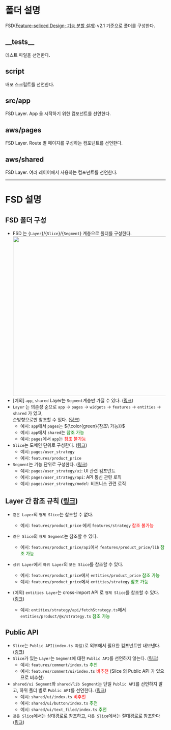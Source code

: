 # 폴더 설명

FSD([Feature-seliced Design; 기능 분할 설계](https://feature-sliced.design/kr/)) v2.1 기준으로 폴더를 구성한다.

## \_\_tests__

테스트 파일을 선언한다.

## script

배포 스크립트를 선언한다.

## src/app

FSD Layer. App 을 시작하기 위한 컴포넌트를 선언한다.

## aws/pages

FSD Layer. Route 별 페이지를 구성하는 컴포넌트를 선언한다.

## aws/shared

FSD Layer. 여러 레이어에서 사용하는 컴포넌트를 선언한다.

---

# FSD 설명

## FSD 폴더 구성

- FSD 는 {`Layer`}/{`Slice`}/{`Segment`} 계층으로 폴더를 구성한다.   
  <img width="500" src="https://feature-sliced.design/kr/assets/images/visual_schema-e826067f573946613dcdc76e3f585082.jpg">
- [예외] `app`, `shared` Layer는 `Segment`계층만 가질 수 있다.
  ([링크](https://feature-sliced.design/kr/docs/get-started/overview#layers))
- `Layer` 는 의존성 순으로 `app` -> `pages` -> `widgets` -> `features` -> `entities` -> `shared` 가 있고,  
  순방향으로만 참조할 수 있다. ([링크](https://feature-sliced.design/kr/docs/get-started/overview#layers))
    - 예시: `app`에서 `pages`는 ${\color{green}{참조\ 가능}}$
    - 예시: `app`에서 `shared`는 <span style="color:green">참조 가능</span>
    - 예시: `pages`에서 `app`는 <span style="color:red">참조 불가능</span>
- `Slice`는 도메인 단위로 구성한다. ([링크](https://feature-sliced.design/kr/docs/reference/slices-segments#slices))
    - 예시: `pages/user_strategy`
    - 예시: `features/product_price`
- `Segment`는 기능 단위로 구성한다. ([링크](https://feature-sliced.design/kr/docs/reference/slices-segments#segments))
    - 예시: `pages/user_strategy/ui`: UI 관련 컴포넌트
    - 예시: `pages/user_strategy/api`: API 통신 관련 로직
    - 예시: `pages/user_strategy/model`: 비즈니스 관련 로직

## Layer 간 참조 규칙 ([링크](https://feature-sliced.design/kr/docs/reference/layers#import-rule-on-layers))

- `같은 Layer`의 `형제 Slice`는 참조할 수 없다.
    - 예시: `features/product_price` 에서 `features/strategy` <span style="color:red">참조 불가능</span>
- `같은 Slice`의 `형제 Segment`는 참조할 수 있다.
    - 예시: `features/product_price/api`에서 `features/product_price/lib` <span style="color:green">참조 가능</span>
- `상위 Layer`에서 `하위 Layer`의 `모든 Slice`를 참조할 수 있다.
    - 예시: `features/product_price`에서 `entities/product_price` <span style="color:green">참조 가능</span>
    - 예시: `features/product_price`에서 `entities/strategy` <span style="color:green">참조 가능</span>

- (예외) `entities Layer`는 cross-import API 로 `형제 Slice`를 참조할 수 있다.
  ([링크](https://feature-sliced.design/kr/docs/reference/public-api#public-api-for-cross-imports))
    - 예시: `entities/strategy/api/fetchStrategy.ts`에서 `entities/product/@x/strategy.ts` <span style="color:green">참조
      가능</span>

## Public API

- `Slice`는 `Public API(index.ts 파일)`로 외부에서 필요한 컴포넌트만 내보낸다.
  ([링크](https://feature-sliced.design/kr/docs/reference/public-api))
- `Slice`가 있는 `Layer`는 `Segment`에 대한 `Public API`를 선언하지 않는다.
  ([링크](https://feature-sliced.design/kr/docs/reference/public-api#worse-performance-of-bundlers-on-large-projects))
    - 예시: `features/comment/index.ts` <span style="color:green">추천</span>
    - 예시: `features/comment/ui/index.ts` <span style="color:red">비추천</span> (Slice 의 Public API 가 있으므로 비추천)
- `shared/ui Segment`와 `shared/lib Segment`는 단일 `Public API`를 선언하지 말고, 하위 폴더 별로 `Public API`를 선언한다.
  ([링크](https://feature-sliced.design/kr/docs/reference/public-api#large-bundles))
    - 예시: `shared/ui/index.ts` <span style="color:red">비추천</span>
    - 예시: `shared/ui/button/index.ts` <span style="color:green">추천</span>
    - 예시: `shared/ui/text_filed/index.ts` <span style="color:green">추천</span>
- `같은 Slice`에서는 상대경로로 참조하고, `다른 Slice`에서는 절대경로로 참조한다
  ([링크](https://feature-sliced.design/kr/docs/reference/public-api#circular-imports))

